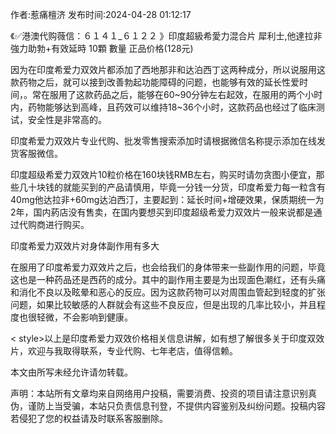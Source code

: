 <p>作者:惹痛檀济 发布时间:2024-04-28 01:12:17</p>
<p>《✅港澳代购薇信：６１４１_６１２２ 》印度超級希愛力混合片 犀利士,他達拉非 強力助勃+有效延時 10顆 數量 正品价格(128元) </p>
									<p></p><p>因为在印度希爱力双效片都添加了西地那非和达泊西丁这两种成分，所以说服用这款药物之后，就可以接到改善勃起功能障碍的问题，也能够有效的延长性爱时间，。常在服用了这款药品之后，能够在60~90分钟左右起效，在服用的两个小时内，药物能够达到高峰，且药效可以维持18~36个小时，这款药品也经过了临床测试，安全性是非常高的。</p><p>印度希爱力双效片专业代购、批发零售搜索添加时请根据微信名称提示添加在线发货客服微信。</p><p></p><p>印度超级希爱力双效片10粒价格在160块钱RMB左右，购买时请勿贪图小便宜，那些几十块钱的就能买到的产品请慎用，毕竟一分钱一分货，印度希爱力每一粒含有40mg他达拉非+60mg达泊西汀，主要起到：延长时间+增硬效果，保质期统一为2年，国内葯店没有售卖，在国内要想买到印度超级希爱力双效片一般来说都是通过代购商进行购买。</p><p>印度希爱力双效片对身体副作用有多大</p><p>在服用了印度希爱力双效片之后，也会给我们的身体带来一些副作用的问题，毕竟这也是一种药品还是西药的成分。其中的副作用主要是为出现面色潮红，还有头痛和消化不良以及眩晕和恶心的反应。因为这款药物可以对周围血管起到轻度的扩张问题，如果比较敏感的人群就会有这些不良反应，但是出现的几率比较小，并且程度也很轻微，不会影响到健康。</p><p>< style>以上是印度希爱力双效价格相关信息讲解，如有想了解很多关于印度双效片，欢迎与我取得联系，专业代购、七年老店，值得信赖。</></p><p>本文由所写未经允许请勿转载。</p>				声明：本站所有文章均来自网络用户投稿，需要消费、投资的项目请注意识别真伪，谨防上当受骗，本站只负责信息刊登，不提供内容鉴别及纠纷问题。投稿内容若侵犯了您的权益请及时联系客服删除。				
